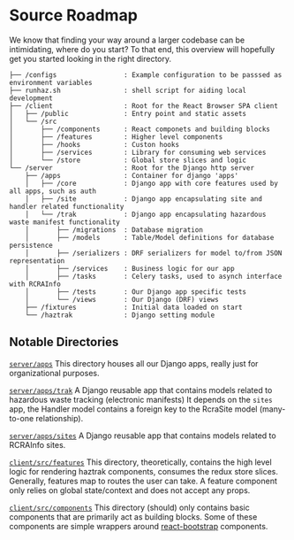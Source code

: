 # Source Roadmap

We know that finding your way around a larger codebase can be intimidating, where do you start?
To that end, this overview will hopefully get you started looking in the right directory.

```
├── /configs                 : Example configuration to be passsed as environment variables
├── runhaz.sh                : shell script for aiding local development
├── /client                  : Root for the React Browser SPA client
│   ├── /public              : Entry point and static assets
│   └── /src
│       ├── /components      : React componets and building blocks
│       ├── /features        : Higher level components
│       ├── /hooks           : Custon hooks
│       ├── /services        : Library for consuming web services
│       └── /store           : Global store slices and logic
└── /server                  : Root for the Django http server
    ├── /apps                : Container for django 'apps'
    │   ├── /core            : Django app with core features used by all apps, such as auth
    │   ├── /site            : Django app encapsulating site and handler related functionality
    │   └── /trak            : Django app encapsulating hazardous waste manifest functionality
    │       ├── /migrations  : Database migration
    │       ├── /models      : Table/Model definitions for database persistence
    │       ├── /serializers : DRF serializers for model to/from JSON representation
    │       ├── /services    : Business logic for our app
    │       ├── /tasks       : Celery tasks, used to asynch interface with RCRAInfo
    │       ├── /tests       : Our Django app specific tests
    │       └── /views       : Our Django (DRF) views
    ├── /fixtures            : Initial data loaded on start
    └── /haztrak             : Django setting module
```

## Notable Directories

[`server/apps`](https://github.com/USEPA/haztrak/tree/main/server/apps/trak)
This directory houses all our Django apps, really just for organizational purposes.

[`server/apps/trak`](https://github.com/USEPA/haztrak/tree/main/server/apps/trak)
A Django reusable app that contains models related to hazardous waste tracking (electronic manifests)
It depends on the `sites` app, the Handler model contains a foreign key to the RcraSite model (many-to-one relationship).

[`server/apps/sites`](https://github.com/USEPA/haztrak/tree/main/server/apps/trak)
A Django reusable app that contains models related to RCRAInfo sites.

[`client/src/features`](https://github.com/USEPA/haztrak/tree/main/client/src/features)
This directory, theoretically, contains the high level logic for
rendering haztrak components, consumes the redux store slices. Generally, features map to routes the user can take. A feature component only relies on global state/context and does not accept any props.

[`client/src/components`](https://github.com/USEPA/haztrak/tree/main/client/src/components)
This directory (should) only contains basic components that are
primarily act as building blocks. Some of these components are
simple wrappers around [react-bootstrap](https://react-bootstrap.github.io/) components.
